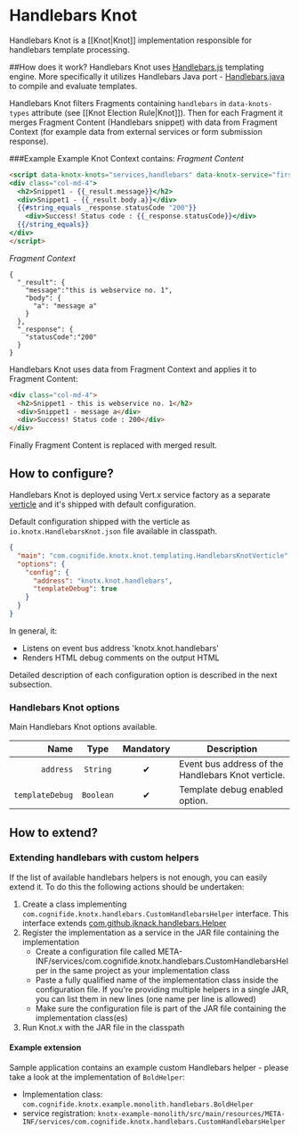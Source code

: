 # Handlebars Knot
Handlebars Knot is a [[Knot|Knot]] implementation responsible for handlebars template processing.

##How does it work?
Handlebars Knot uses [Handlebars.js](http://handlebarsjs.com/) templating engine. More specifically it utilizes
Handlebars Java port - [Handlebars.java](https://github.com/jknack/handlebars.java) to compile and evaluate
templates.

Handlebars Knot filters Fragments containing `handlebars` in `data-knots-types` attribute (see 
[[Knot Election Rule|Knot]]). Then for each Fragment it merges Fragment Content (Handlebars snippet) 
with data from Fragment Context (for example data from external services or form submission response).

###Example
Example Knot Context contains:
*Fragment Content*
```html
<script data-knotx-knots="services,handlebars" data-knotx-service="first-service" type="text/x-handlebars-template">
<div class="col-md-4">
  <h2>Snippet1 - {{_result.message}}</h2>
  <div>Snippet1 - {{_result.body.a}}</div>
  {{#string_equals _response.statusCode "200"}}
    <div>Success! Status code : {{_response.statusCode}}</div>
  {{/string_equals}}
</div>
</script>
```
*Fragment Context*
```
{
  "_result": {
    "message":"this is webservice no. 1",
    "body": {
      "a": "message a"
    }
  },
  "_response": {
    "statusCode":"200"
  }
}
```
Handlebars Knot uses data from Fragment Context and applies it to Fragment Content:
```html
<div class="col-md-4">
  <h2>Snippet1 - this is webservice no. 1</h2>
  <div>Snippet1 - message a</div>
  <div>Success! Status code : 200</div>
</div>
```
Finally Fragment Content is replaced with merged result.

## How to configure?
Handlebars Knot is deployed using Vert.x service factory as a separate [verticle](http://vertx.io/docs/apidocs/io/vertx/core/Verticle.html) and it's shipped with default configuration.

Default configuration shipped with the verticle as `io.knotx.HandlebarsKnot.json` file available in classpath.
```json
{
  "main": "com.cognifide.knotx.knot.templating.HandlebarsKnotVerticle",
  "options": {
    "config": {
      "address": "knotx.knot.handlebars",
      "templateDebug": true
    }
  }
}
```
In general, it:
- Listens on event bus address 'knotx.knot.handlebars'
- Renders HTML debug comments on the output HTML

Detailed description of each configuration option is described in the next subsection.

### Handlebars Knot options

Main Handlebars Knot options available.

| Name                        | Type                                | Mandatory      | Description  |
|-------:                     |:-------:                            |:-------:       |-------|
| `address`                   | `String`                            | &#10004;       | Event bus address of the Handlebars Knot verticle. |
| `templateDebug`             | `Boolean`                           | &#10004;       | Template debug enabled option.|

## How to extend?

### Extending handlebars with custom helpers

If the list of available handlebars helpers is not enough, you can easily extend it. To do this the 
following actions should be undertaken:

1. Create a class implementing ```com.cognifide.knotx.handlebars.CustomHandlebarsHelper``` interface. 
This interface extends [com.github.jknack.handlebars.Helper](https://jknack.github.io/handlebars.java/helpers.html)
2. Register the implementation as a service in the JAR file containing the implementation
    * Create a configuration file called META-INF/services/com.cognifide.knotx.handlebars.CustomHandlebarsHelper 
    in the same project as your implementation class
    * Paste a fully qualified name of the implementation class inside the configuration file. If you're 
    providing multiple helpers in a single JAR, you can list them in new lines (one name per line is allowed) 
    * Make sure the configuration file is part of the JAR file containing the implementation class(es)
3. Run Knot.x with the JAR file in the classpath

#### Example extension

Sample application contains an example custom Handlebars helper - please take a look at the implementation of ```BoldHelper```:
* Implementation class: ```com.cognifide.knotx.example.monolith.handlebars.BoldHelper```
* service registration: ```knotx-example-monolith/src/main/resources/META-INF/services/com.cognifide.knotx.handlebars.CustomHandlebarsHelper```
